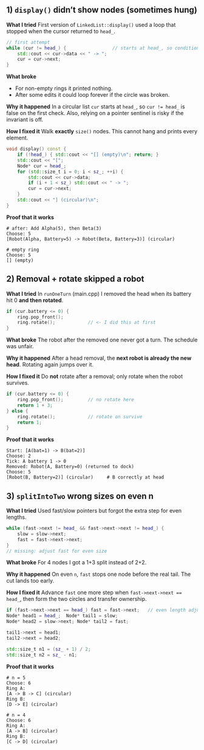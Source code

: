 ## 1) `display()` didn’t show nodes (sometimes hung)

**What I tried**
First version of `LinkedList::display()` used a loop that stopped when the cursor returned to `head_`.

```cpp
// first attempt
while (cur != head_) {                 // starts at head_, so condition is false
    std::cout << cur->data << " -> ";
    cur = cur->next;
}
```

**What broke**

* For non-empty rings it printed nothing.
* After some edits it could loop forever if the circle was broken.

**Why it happened**
In a circular list `cur` starts at `head_`, so `cur != head_` is false on the first check. Also, relying on a pointer sentinel is risky if the invariant is off.

**How I fixed it**
Walk **exactly** `size()` nodes. This cannot hang and prints every element.

```cpp
void display() const {
    if (!head_) { std::cout << "[] (empty)\n"; return; }
    std::cout << "[";
    Node* cur = head_;
    for (std::size_t i = 0; i < sz_; ++i) {
        std::cout << cur->data;
        if (i + 1 < sz_) std::cout << " -> ";
        cur = cur->next;
    }
    std::cout << "] (circular)\n";
}
```

**Proof that it works**

```
# after: Add Alpha(5), then Beta(3)
Choose: 5
[Robot(Alpha, Battery=5) -> Robot(Beta, Battery=3)] (circular)

# empty ring
Choose: 5
[] (empty)
```

## 2) Removal + rotate skipped a robot

**What I tried**
In `runOneTurn` (main.cpp) I removed the head when its battery hit 0 **and then rotated**.

```cpp
if (cur.battery <= 0) {
    ring.pop_front();
    ring.rotate();            // <- I did this at first
}
```

**What broke**
The robot after the removed one never got a turn. The schedule was unfair.

**Why it happened**
After a head removal, the **next robot is already the new head**. Rotating again jumps over it.

**How I fixed it**
Do **not** rotate after a removal; only rotate when the robot survives.

```cpp
if (cur.battery <= 0) {
    ring.pop_front();         // no rotate here
    return 1 + 3;
} else {
    ring.rotate();            // rotate on survive
    return 1;
}
```

**Proof that it works**

```
Start: [A(bat=1) -> B(bat=2)]
Choose: 2
Tick: A battery 1 -> 0
Removed: Robot(A, Battery=0) (returned to dock)
Choose: 5
[Robot(B, Battery=2)] (circular)     # B correctly at head
```

## 3) `splitIntoTwo` wrong sizes on even n

**What I tried**
Used fast/slow pointers but forgot the extra step for even lengths.

```cpp
while (fast->next != head_ && fast->next->next != head_) {
    slow = slow->next;
    fast = fast->next->next;
}
// missing: adjust fast for even size
```

**What broke**
For 4 nodes I got a 1+3 split instead of 2+2.

**Why it happened**
On even `n`, `fast` stops one node before the real tail. The cut lands too early.

**How I fixed it**
Advance `fast` one more step when `fast->next->next == head_`, then form the two circles and transfer ownership.

```cpp
if (fast->next->next == head_) fast = fast->next;   // even length adjust
Node* head1 = head_;  Node* tail1 = slow;
Node* head2 = slow->next; Node* tail2 = fast;

tail1->next = head1;
tail2->next = head2;

std::size_t n1 = (sz_ + 1) / 2;
std::size_t n2 = sz_ - n1;
```

**Proof that it works**

```
# n = 5
Choose: 6
Ring A:
[A -> B -> C] (circular)
Ring B:
[D -> E] (circular)

# n = 4
Choose: 6
Ring A:
[A -> B] (circular)
Ring B:
[C -> D] (circular)
```
